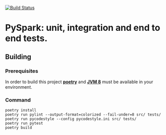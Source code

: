 [![Build Status](https://travis-ci.org/gumartinm/pyspark-shared-spark-session-helper.svg?branch=master)](https://travis-ci.org/gumartinm/pyspark-shared-spark-session-helper)

PySpark: unit, integration and end to end tests.
=========================


## Building

### Prerequisites

In order to build this project [**poetry**](https://python-poetry.org/docs/) and [**JVM 8**](https://adoptopenjdk.net/?variant=openjdk8&jvmVariant=hotspot) must be available in your environment.

### Command

```
poetry install
poetry run pylint --output-format=colorized --fail-under=8 src/ tests/
poetry run pycodestyle --config pycodestyle.ini src/ tests/
poetry run pytest
poetry build
```



